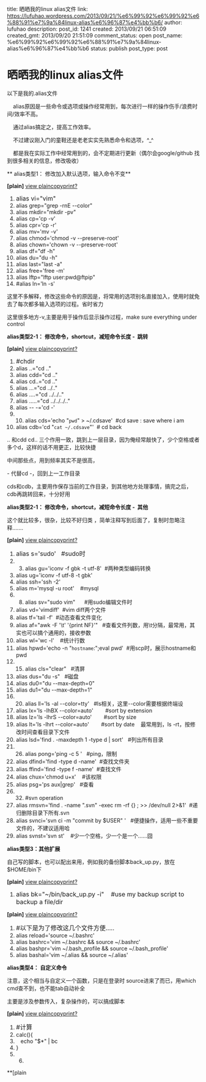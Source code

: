title: 晒晒我的linux alias文件
link: https://lufuhao.wordpress.com/2013/09/21/%e6%99%92%e6%99%92%e6%88%91%e7%9a%84linux-alias%e6%96%87%e4%bb%b6/
author: lufuhao
description: 
post_id: 1241
created: 2013/09/21 06:51:09
created_gmt: 2013/09/20 21:51:09
comment_status: open
post_name: %e6%99%92%e6%99%92%e6%88%91%e7%9a%84linux-alias%e6%96%87%e4%bb%b6
status: publish
post_type: post

# 晒晒我的linux alias文件

以下是我的.alias文件 

    alias原因是一些命令或选项或操作经常用到，每次进行一样的操作伤手/浪费时间/效率不高。 

    通过alias搞定之，提高工作效率。 

    不过建议刚入门的童鞋还是老老实实先熟悉命令和选项，^_^ 

    都是我在实际工作中经常用到的，会不定期进行更新（偶尔会google/github 找到很多相关的信息，修改吸收） 

** alias类型1： 修改加入默认选项，输入命令不变**

**[plain]** [view plain](http://blog.csdn.net/wklken/article/details/7707357#)[copy](http://blog.csdn.net/wklken/article/details/7707357#)[print](http://blog.csdn.net/wklken/article/details/7707357#)[?](http://blog.csdn.net/wklken/article/details/7707357#)

  1. <span style="font-size:16px;">alias vi="vim"  
  2. alias grep="grep -rnE --color"  
  3. alias mkdir="mkdir -pv"  
  4. alias cp='cp -v'  
  5. alias cpr='cp -r'  
  6. alias mv='mv -v'  
  7. alias chmod='chmod -v --preserve-root'  
  8. alias chown='chown -v --preserve-root'  
  9. alias df="df -h"  
  10. alias du="du -h"  
  11. alias last="last -a"  
  12. alias free='free -m'  
  13. alias lftp="lftp user:pwd@ftpip"  
  14. #alias ln='ln -s'</span> 

这里不多解释，修改这些命令的原因是，将常用的选项别名直接加入，使用时就免去了每次都多输入选项的过程。省时省力 

这里很多地方-v,主要是用于操作后显示操作过程，make sure everything under control 

**alias类型2-1： 修改命令，shortcut，减短命令长度 -  跳转**

**[plain]** [view plain](http://blog.csdn.net/wklken/article/details/7707357#)[copy](http://blog.csdn.net/wklken/article/details/7707357#)[print](http://blog.csdn.net/wklken/article/details/7707357#)[?](http://blog.csdn.net/wklken/article/details/7707357#)

  1. <span style="font-size:16px;">#chdir  
  2. alias ..="cd .."  
  3. alias cdd="cd .."  
  4. alias cd..="cd .."  
  5. alias ...="cd ../.."  
  6. alias ....="cd ../../.."  
  7. alias .....="cd ../../../.."  
  8. alias -- -='cd -'  
  9.   10. alias cds='echo "`pwd`" > ~/.cdsave'  #cd save : save where i am  
  11. alias cdb='cd "`cat ~/.cdsave`"'  # cd back</span> 

.. 和cdd cd.. 三个作用一致，跳到上一层目录，因为俺经常敲快了，少个空格或者多个d，这样的话不用更正，比较快捷 

中间那些点，用到频率其实不是很高， 

\- 代替cd -，回到上一工作目录 

cds和cdb，主要用作保存当前的工作目录，到其他地方处理事情，搞完之后，cdb再跳转回来，十分好用 

**alias类型2-1： 修改命令，shortcut，减短命令长度 -  其他**

这个就比较多，很杂，比较不好归类 ，简单注释写到后面了，复制时忽略注释....... 

**[plain]** [view plain](http://blog.csdn.net/wklken/article/details/7707357#)[copy](http://blog.csdn.net/wklken/article/details/7707357#)[print](http://blog.csdn.net/wklken/article/details/7707357#)[?](http://blog.csdn.net/wklken/article/details/7707357#)

  1. <span style="font-size:16px;">alias s='sudo'   #sudo时  
  2.   3. alias gu='iconv -f gbk -t utf-8'  #两种类型编码转换  
  4. alias ug='iconv -f utf-8 -t gbk'  
  5. alias ssh='ssh -2'  
  6. alias m='mysql -u root'    #mysql  
  7.   8. alias sv="sudo vim"      #用sudo编辑文件时  
  9. alias vd='vimdiff'  #vim diff两个文件  
  10. alias tf='tail -f'  #动态查看文件变化  
  11. alias af="awk -F '\t' '{print NF}'"   #查看文件列数，用\t分隔，最常用，其实也可以搞个通用的，接收参数  
  12. alias wl='wc -l'    #统计行数  
  13. alias hpwd='echo -n "`hostname`:";eval pwd'  #用scp时，展示hostname和pwd  
  14.   15. alias cls="clear"   #清屏  
  16. alias dus="du -s"   #磁盘  
  17. alias du0="du --max-depth=0"  
  18. alias du1="du --max-depth=1"  
  19.   20. alias ll='ls -al --color=tty'   #ls相关，这里--color需要根据终端设  
  21. alias lx='ls -lhBX --color=auto'        #sort by extension  
  22. alias lz='ls -lhrS --color=auto'        #sort by size  
  23. alias lt='ls -lhrt --color=auto'        #sort by date    最常用到，ls -rt，按修改时间查看目录下文件  
  24. alias lsd='find . -maxdepth 1 -type d | sort'   #列出所有目录  
  25.   26. alias pong='ping -c 5 '   #ping，限制  
  27. alias dfind='find -type d -name'  #查找文件夹  
  28. alias ffind='find -type f -name'  #查找文件  
  29. alias chux='chmod u+x'    #该权限  
  30. alias psg='ps aux|grep'   #查看  
  31.   32. #svn operation  
  33. alias rmsvn='find . -name ".svn" -exec rm -rf {} \; >> /dev/null 2>&1'  #递归删除目录下所有.svn  
  34. alias svnci='svn ci -m "commit by $USER" '   #便捷操作，适用一些不重要文件的，不建议适用哈  
  35. alias svnst='svn st'    #少一个空格，少一个是一个......囧 </span> 

**alias类型3：其他扩展**

自己写的脚本，也可以配出来用，例如我的备份脚本back_up.py，放在$HOME/bin下 

**[plain]** [view plain](http://blog.csdn.net/wklken/article/details/7707357#)[copy](http://blog.csdn.net/wklken/article/details/7707357#)[print](http://blog.csdn.net/wklken/article/details/7707357#)[?](http://blog.csdn.net/wklken/article/details/7707357#)

  1. <span style="font-size:16px;">alias bk="~/bin/back_up.py -i"    #use my backup script to backup a file/dir</span> 

**[plain]** [view plain](http://blog.csdn.net/wklken/article/details/7707357#)[copy](http://blog.csdn.net/wklken/article/details/7707357#)[print](http://blog.csdn.net/wklken/article/details/7707357#)[?](http://blog.csdn.net/wklken/article/details/7707357#)

  1. <span style="font-size:16px;">#以下是为了修改这几个文件方便.....  
  2. alias reload='source ~/.bashrc'  
  3. alias bashrc='vim ~/.bashrc && source ~/.bashrc'  
  4. alias bashpr='vim ~/.bash_profile && source ~/.bash_profile'  
  5. alias bashal='vim ~/.alias && source ~/.alias'</span> 

**alias类型4： 自定义命令**

注意，这个相当与自定义一个函数，只是在登录时 source进来了而已，用which cmd查不到，也不能tab自动补全 

主要是涉及参数传入，复杂操作的，可以搞成脚本 

**[plain]** [view plain](http://blog.csdn.net/wklken/article/details/7707357#)[copy](http://blog.csdn.net/wklken/article/details/7707357#)[print](http://blog.csdn.net/wklken/article/details/7707357#)[?](http://blog.csdn.net/wklken/article/details/7707357#)

  1. <span style="font-size:16px;">#计算  
  2. calc(){  
  3.    echo "$*" | bc  
  4. }  
  5.   6. </span> 

**[plain